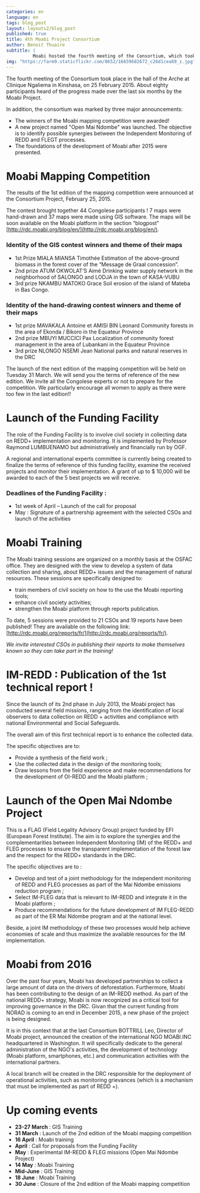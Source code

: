 ```yaml
---
categories: en
language: en
tags: blog_post
layout: layouts2/blog_post
published: true
title: 4th Moabi Project Consortium
author: Benoit Thuaire
subtitle: |
          Moabi hosted the fourth meeting of the Consortium, which took place in the hall of the Arche at Clinique Ngaliema in Kinshasa, on 25 February 2015.  About eighty participants heard of the progress made over the last six months by the Moabi Project.
img: "https://farm9.staticflickr.com/8652/16659682672_c26d1cea69_z.jpg"
---
```

The fourth meeting of the Consortium took place in the hall of the Arche at Clinique Ngaliema in Kinshasa, on 25 February 2015. About eighty participants heard of the progress made over the last six months by the Moabi Project.

In addition, the consortium was marked by three major announcements:

* The winners of the Moabi mapping competition were awarded!
* A new project named "Open Mai Ndombe" was launched. The objective is to identify possible synergies between the Independent Monitoring of REDD and FLEGT processes.
* The foundations of the development of Moabi after 2015 were presented.


# Moabi Mapping Competition
The results of the 1st edition of the mapping competition were announced at the Consortium Project, February 25, 2015.

The contest brought together 44 Congolese participants ! 7 maps were hand-drawn and 37 maps were made using GIS software. The maps will be soon available on the Moabi platform in the section “blogpost” [http://rdc.moabi.org/blog/en/](http://rdc.moabi.org/blog/en/).



### Identity of the GIS contest winners and theme of their maps

* 1st Prize MIALA MIANSA Timothée Estimation of the above-ground biomass in the forest cover of the “Message de Graal concession”.
* 2nd prize ATUM OKWOLAT’S Aimé Drinking water supply network in the neighborhood of SALONGO and LODJA in the town of KASA-VUBU
* 3rd prize NKAMBU MATOKO Grace Soil erosion of the island of Mateba in Bas Congo.


### Identity of the hand-drawing contest winners and theme of their maps

* 1st prize MAVAKALA Antoine et AMISI BIN Leonard Community forests in the area of Ekonda / Bikoro in the Equateur Province
* 2nd prize MBUYI MUCCICI Pax Localization of community forest management in the area of Lubankani  in the Equateur Province
* 3rd prize NLONGO NSEMI Jean National parks and natural reserves in the DRC


The launch of the next edition of the mapping competition will be held on Tuesday 31 March.  We will send you the terms of reference of the new edition. We invite all the Congolese experts or not to prepare for the competition. We particularly encourage all women to apply as there were too few in the last edition!!



# Launch of the Funding Facility

The role of the Funding Facility is to involve civil society in collecting data on REDD+ implementation and monitoring. It is implemented by Professor Raymond LUMBUENAMO but administratively and financially run by OGF.

A regional and international experts committee is currently being created to finalize the terms of reference of this funding facility, examine the received projects and monitor their implementation.  A grant of up to $ 10,000 will be awarded to each of the 5 best projects we will receive.

### Deadlines of the Funding Facility :

* 1st week of April – Launch of the call for proposal
* May : Signature of a partnership agreement with the selected CSOs and launch of the activities



# Moabi Training

The Moabi training sessions are organized on a monthly basis at the OSFAC office. They are designed with the view to develop a system of data collection and sharing, about REDD+ issues and the management of natural resources. These sessions are specifically designed to:

* train members of civil society on how to the use the Moabi reporting tools;
* enhance civil society activities;
* strengthen the Moabi platform through reports publication.

To date, 5 sessions were provided to 21 CSOs and 19 reports have been published! They are available on the following link: [http://rdc.moabi.org/reports/fr/](http://rdc.moabi.org/reports/fr/).

*We invite interested CSOs in publishing their reports to make themselves known so they can take part in the training!*



# IM-REDD : Publication of the 1st technical report !

Since the launch of its 2nd phase in July 2013, the Moabi project has conducted several field missions, ranging from the identification of local observers to data collection on REDD + activities and compliance with national Environmental and Social Safeguards.

The overall aim of this first technical report is to enhance the collected data.

The specific objectives are to:

* Provide a synthesis of the field work ;
* Use the collected data in the design of the monitoring tools;
* Draw lessons from the field experience and make recommendations for the development of OI-REDD and the Moabi platform ;



# Launch of the Open Mai Ndombe Project

This is a FLAG (Field Legality Advisory Group) project funded by EFI (European Forest Institute). The aim is to explore the synergies and the complementarities between Independent Monitoring (IM) of the REDD+ and FLEG processes to ensure the transparent implementation of the forest law and the respect for the REDD+ standards in the DRC.

The specific objectives are to :

* Develop and test of a joint methodology for the independent monitoring of REDD  and FLEG processes as part of the Mai Ndombe emissions reduction program ;
* Select IM-FLEG data that is relevant to IM-REDD and integrate it in the Moabi platform ;
* Produce recommendations for the future development of IM FLEG-REDD as part of the ER Mai Ndombe program and at the national level.

Beside, a joint IM methodology of these two processes would help achieve economies of scale and thus maximize the available resources for the IM implementation.



# Moabi from 2016

Over the past four years, Moabi has developed partnerships to collect a large amount of data on the drivers of deforestation. Furthermore, Moabi has been contributing to the design of an IM-REDD method. As part of the national REDD+ strategy, Moabi is now recognized as a critical tool for improving governance in the DRC.  Givan that the current funding from NORAD is coming to an end in December 2015, a new phase of the project is being designed.

It is in this context that at the last Consortium BOTTRILL Leo, Director of Moabi project, announced the creation of the international NGO MOABI.INC headquartered in Washington. It will specifically dedicate to the general administration of the NGO's activities, the development of technology (Moabi platform, smartphones, etc.) and communication activities with the international partners.

A local branch will be created in the DRC responsible for the deployment of operational activities, such as monitoring grievances (which is a mechanism that must be implemented as part of REDD +).



# Up coming events
* **23-27 March** : GIS Training
* **31 March** : Launch of the 2nd edition of the Moabi mapping competition
* **16 April** : Moabi training
* **April** : Call for proposals from the Funding Facility
* **May** : Experimental IM-REDD & FLEG  missions  (Open Mai Ndombe Project)
* **14  May** : Moabi  Training
* **Mid-June** : GIS Training
* **18 June** : Moabi Training
* **30 June** : Closure of the 2nd edition of the Moabi mapping competition





